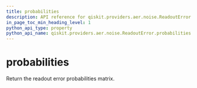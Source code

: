 ```yaml
---
title: probabilities
description: API reference for qiskit.providers.aer.noise.ReadoutError.probabilities
in_page_toc_min_heading_level: 1
python_api_type: property
python_api_name: qiskit.providers.aer.noise.ReadoutError.probabilities
---
```


# probabilities

Return the readout error probabilities matrix.

